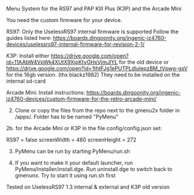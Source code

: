 Menu System for the RS97 and PAP KIII Plus (K3P) and the Arcade Mini

You need the custom firmware for your device.

RS97:
Only the UselessRS97 internal firmware is supported
Follow the guides listed here:
https://boards.dingoonity.org/ingenic-jz4760-devices/uselessrs97-internal-firmware-for-revision-2-1/

K3P:
Install either https://drive.google.com/open?id=11AAbW4VpWk4XUtX9XjpKtyGHxVjmJlYL for the old device or 
https://drive.google.com/open?id=1thtFJg1ePUTPLdlulepzBM_tVpwg-gsV for the 16gb version.
(thx blackz1982)
They need to be installed on the internal sd-card

Arcade Mini:
Install instructions: https://boards.dingoonity.org/ingenic-jz4760-devices/custom-firmware-for-the-retro-arcade-mini/
 
2. Clone or copy the files from the repo next to the gmenu2x folder in /apps/. Folder has to be named "PyMenu"

2b. for the Arcade Mini or K3P
in the file config/config.json set:

RS97 = false
screenWidth = 480
screenHeight = 272

3. PyMenu can be run by starting PyMenu/run.sh

4. If you want to make it your default launcher, run PyMenu/installer/install.dge. Run uninstall.dge to switch back to gmenunx. Try to start it using run.sh first

Tested on UselessRS97 1.3 internal & external and K3P old version

